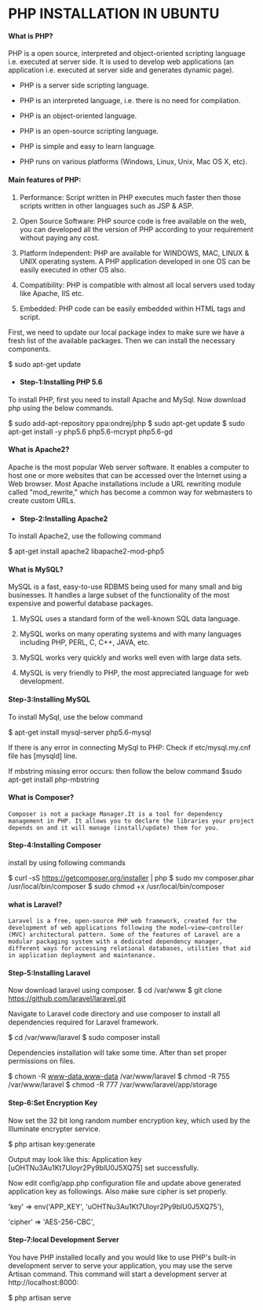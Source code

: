 ﻿# PHP INSTALLATION IN UBUNTU 

#### What is PHP?

PHP is a open source, interpreted and object-oriented scripting language i.e. executed at server side. It is used to develop web applications (an application i.e. executed at server side and generates dynamic page).

* PHP is a server side scripting language.

* PHP is an interpreted language, i.e. there is no need for compilation.

* PHP is an object-oriented language.

* PHP is an open-source scripting language.

* PHP is simple and easy to learn language.

* PHP runs on various platforms (Windows, Linux, Unix, Mac OS X, etc).

#### Main features of PHP:


1. Performance: Script written in PHP executes much faster then those scripts written in other languages such as JSP & ASP.

2. Open Source Software: PHP source code is free available on the web, you can developed all the version of PHP according to your requirement without paying any cost.

3. Platform Independent: PHP are available for WINDOWS, MAC, LINUX & UNIX operating system. A PHP application developed in one OS can be easily executed in other OS also.

4. Compatibility: PHP is compatible with almost all local servers used today like Apache, IIS etc.

5. Embedded: PHP code can be easily embedded within HTML tags and script.

First, we need to update our local package index to make sure we have a fresh list of the available packages. Then we can install the necessary components.

$ sudo apt-get update

* #### Step-1:Installing PHP 5.6

To install PHP, first you need to install Apache and MySql.
Now download php using the below commands.

$ sudo add-apt-repository ppa:ondrej/php
$ sudo apt-get update
$ sudo apt-get install -y php5.6 php5.6-mcrypt php5.6-gd

#### What is Apache2?
Apache is the most popular Web server software. It enables a computer to host one or more websites that can be accessed over the Internet using a Web browser. Most Apache installations include a URL rewriting module called "mod_rewrite," which has become a common way for webmasters to create custom URLs.

* #### Step-2:Installing Apache2

To install Apache2, use the following command

$ apt-get install apache2 libapache2-mod-php5

#### What is MySQL?

MySQL is a fast, easy-to-use RDBMS being used for many small and big businesses. It handles a large subset of the functionality of the most expensive and powerful database packages.

1. MySQL uses a standard form of the well-known SQL data language.

2. MySQL works on many operating systems and with many languages including PHP, PERL, C, C++, JAVA, etc.

3. MySQL works very quickly and works well even with large data sets.

4. MySQL is very friendly to PHP, the most appreciated language for web development.

#### Step-3:Installing MySQL

To install MySql, use the below command

$ apt-get install mysql-server php5.6-mysql

If there is any error in connecting MySql to PHP:
 Check if etc/mysql.my.cnf file has [mysqld] line.

If mbstring missing error occurs:
 then follow the below command
 $sudo apt-get install php-mbstring
 
#### What is Composer?
	Composer is not a package Manager.It is a tool for dependency management in PHP. It allows you to declare the libraries your project depends on and it will manage (install/update) them for you.

#### Step-4:Installing Composer
install by using following commands

$ curl -sS https://getcomposer.org/installer | php
$ sudo mv composer.phar /usr/local/bin/composer
$ sudo chmod +x /usr/local/bin/composer

#### what is Laravel?
	Laravel is a free, open-source PHP web framework, created for the development of web applications following the model–view–controller (MVC) architectural pattern. Some of the features of Laravel are a modular packaging system with a dedicated dependency manager, different ways for accessing relational databases, utilities that aid in application deployment and maintenance.

#### Step-5:Installing Laravel

Now download laravel using composer.
$ cd /var/www
$ git clone https://github.com/laravel/laravel.git

Navigate to Laravel code directory and use composer to install all dependencies required for Laravel framework.

$ cd /var/www/laravel
$ sudo composer install

Dependencies installation will take some time. After than set proper permissions on files.

$ chown -R www-data.www-data /var/www/laravel
$ chmod -R 755 /var/www/laravel
$ chmod -R 777 /var/www/laravel/app/storage

#### Step-6:Set Encryption Key

Now set the 32 bit long random number encryption key, which used by the Illuminate encrypter service.

$ php artisan key:generate

Output may look like this: Application key [uOHTNu3Au1Kt7Uloyr2Py9blU0J5XQ75] set successfully.

Now edit config/app.php configuration file and update above generated application key as followings. Also make sure cipher is set properly.

'key' => env('APP_KEY', 'uOHTNu3Au1Kt7Uloyr2Py9blU0J5XQ75'),

'cipher' => 'AES-256-CBC',

#### Step-7:local Development Server

 You have PHP installed locally and you would like to use PHP's built-in development server to serve your application, you may use the serve Artisan command. This command will start a development server at http://localhost:8000:

$ php artisan serve

